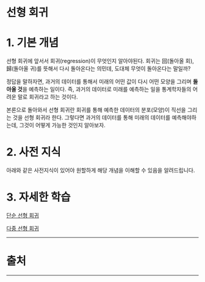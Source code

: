 # 선형 회귀

# 1. 기본 개념

선형 회귀에 앞서서 회귀(regression)이 무엇인지 알아야된다. 회귀는 回(돌아올 회), 歸(돌아올 귀)를 뜻해서 다시 돌아온다는 의민데, 도대체 무엇이 돌아온다는 말일까? 

정답을 말하자면, 과거의 데이터를 통해서 미래의 어떤 값이 다시 어떤 모양을 그리며 **돌아올 것**을 예측하는 일이다. 즉, 과거의 데이터로 미래를 예측하는 일을 통계학자들의 어려운 말로 회귀라고 하는 것이다.

본론으로 돌아와서 선형 회귀란 회귀를 통해 예측한 데이터의 분포(모양)이 직선을 그리는 것을 선형 회귀라 한다. 그렇다면 과거의 데이터를 통해 미래의 데이터를 예측해야하는데, 그것이 어떻게 가능한 것인지 알아보자.

# 2. 사전 지식

아래와 같은 사전지식이 있어야 원할하게 해당 개념을 이해할 수 있음을 알려드립니다.

# 3. 자세한 학습

[단순 선형 회귀](%E1%84%89%E1%85%A5%E1%86%AB%E1%84%92%E1%85%A7%E1%86%BC%20%E1%84%92%E1%85%AC%E1%84%80%E1%85%B1%20a676551453574f46823ddf4d1e2afd70/%E1%84%83%E1%85%A1%E1%86%AB%E1%84%89%E1%85%AE%E1%86%AB%20%E1%84%89%E1%85%A5%E1%86%AB%E1%84%92%E1%85%A7%E1%86%BC%20%E1%84%92%E1%85%AC%E1%84%80%E1%85%B1%2042256d7e073640fc8d461ed1cbfee778.md)

[다중 선형 회귀](%E1%84%89%E1%85%A5%E1%86%AB%E1%84%92%E1%85%A7%E1%86%BC%20%E1%84%92%E1%85%AC%E1%84%80%E1%85%B1%20a676551453574f46823ddf4d1e2afd70/%E1%84%83%E1%85%A1%E1%84%8C%E1%85%AE%E1%86%BC%20%E1%84%89%E1%85%A5%E1%86%AB%E1%84%92%E1%85%A7%E1%86%BC%20%E1%84%92%E1%85%AC%E1%84%80%E1%85%B1%20ee946dbd47934deeb705158c66a7ea5f.md)

---

# 출처

---